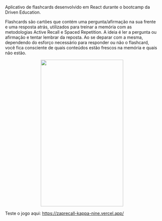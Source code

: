 Aplicativo de flashcards desenvolvido em React durante o bootcamp da Driven Education.

Flashcards são cartões que contém uma pergunta/afirmação na sua frente e uma resposta atrás, utilizados para treinar a memória com as metodologias Active Recall e Spaced Repetition. A ideia é ler a pergunta ou afirmação e tentar lembrar da reposta. Ao se deparar com a mesma, dependendo do esforço necessário para responder ou não o flashcard, você fica consciente de quais conteúdos estão frescos na memória e quais não estão.

<p align="center">
    <img width="270px" height="480px" src="src/img/zaprecall.gif" />
</p>

Teste o jogo aqui: https://zaprecall-kappa-nine.vercel.app/